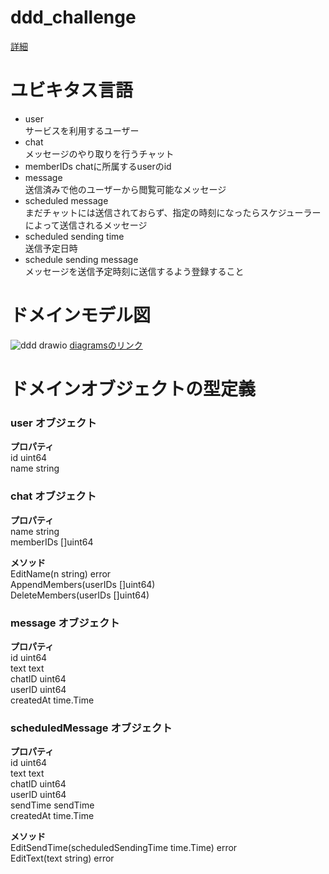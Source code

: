 # ddd_challenge
[詳細](https://chatwork.connpass.com/event/263334)

# ユビキタス言語 
- user  
サービスを利用するユーザー
- chat  
メッセージのやり取りを行うチャット
- memberIDs
chatに所属するuserのid
- message  
送信済みで他のユーザーから閲覧可能なメッセージ
- scheduled message  
まだチャットには送信されておらず、指定の時刻になったらスケジューラーによって送信されるメッセージ
- scheduled sending time  
送信予定日時
- schedule sending message  
メッセージを送信予定時刻に送信するよう登録すること


# ドメインモデル図
![ddd drawio](https://user-images.githubusercontent.com/52554440/202905880-ee0d8148-c2c5-4c25-87ce-583a1ba89853.png)
[diagramsのリンク](https://drive.google.com/file/d/1RRtEIXxGXNl_dkC8ilsaZBkRqGEwHCfz/view?usp=sharing)

# ドメインオブジェクトの型定義
### user オブジェクト  
**プロパティ**  
id   uint64  
name string  

### chat オブジェクト
**プロパティ**  
name      string  
memberIDs []uint64  

**メソッド**  
EditName(n string) error  
AppendMembers(userIDs []uint64)  
DeleteMembers(userIDs []uint64)  

### message オブジェクト
**プロパティ**  
id        uint64  
text      text  
chatID    uint64  
userID    uint64  
createdAt time.Time  

### scheduledMessage オブジェクト
**プロパティ**  
id        uint64  
text      text  
chatID    uint64  
userID    uint64  
sendTime  sendTime  
createdAt time.Time 

**メソッド**  
EditSendTime(scheduledSendingTime time.Time) error  
EditText(text string) error
